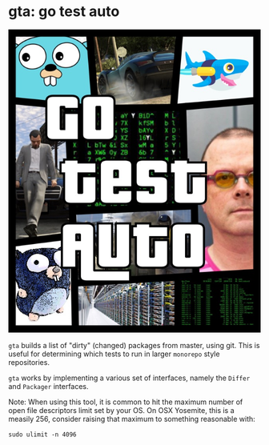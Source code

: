 gta: go test auto
================
![Cover](gta.jpg)

`gta` builds a list of "dirty" (changed) packages from master, using git. This is useful for determining which
tests to run in larger `monorepo` style repositories.  

`gta` works by implementing a various set of interfaces, namely the `Differ` and `Packager` interfaces.

Note: When using this tool, it is common to hit the maximum number of open file descriptors limit set by your OS.
On OSX Yosemite, this is a measily 256, consider raising that maximum to something reasonable with:

```
sudo ulimit -n 4096
```

